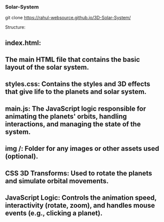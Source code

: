﻿### Solar-System

git clone https://rahul-websource.github.io/3D-Solar-System/

Structure:

## index.html: 
## The main HTML file that contains the basic layout of the solar system.
## styles.css: Contains the styles and 3D effects that give life to the planets and solar system.
## main.js: The JavaScript logic responsible for animating the planets' orbits, handling interactions, and managing the state of the system.
## img /: Folder for any images or other assets used (optional).
## CSS 3D Transforms: Used to rotate the planets and simulate orbital movements.

## JavaScript Logic: Controls the animation speed, interactivity (rotate, zoom), and handles mouse events (e.g., clicking a planet).

